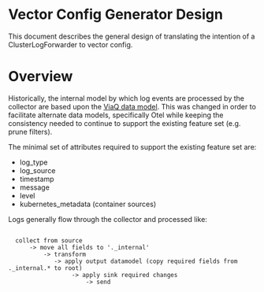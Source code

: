 # Vector Config Generator Design
This document describes the general design of translating the intention of a 
ClusterLogForwarder to vector config.

# Overview
Historically, the internal model by which log events are processed by the collector are based
upon the [ViaQ data model](../../docs/reference/datamodels/viaq/v1.adoc).  This was changed
in order to facilitate alternate data models, specifically Otel while keeping the consistency
needed to continue to support the existing feature set (e.g. prune filters).

The minimal set of attributes required to support the existing feature set are:

* log_type
* log_source
* timestamp
* message
* level
* kubernetes_metadata (container sources)

Logs generally flow through the collector and processed like:

```
  
  collect from source 
      -> move all fields to '._internal' 
          -> transform
             -> apply output datamodel (copy required fields from ._internal.* to root) 
                  -> apply sink required changes
                      -> send  
```

